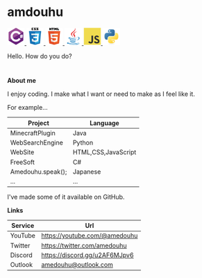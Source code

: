# amdouhu

<p align="left"> <a href="https://www.w3schools.com/cs/" target="_blank" rel="noreferrer"> <img src="https://raw.githubusercontent.com/devicons/devicon/master/icons/csharp/csharp-original.svg" alt="csharp" width="40" height="40"/> </a> <a href="https://www.w3schools.com/css/" target="_blank" rel="noreferrer"> <img src="https://raw.githubusercontent.com/devicons/devicon/master/icons/css3/css3-original-wordmark.svg" alt="css3" width="40" height="40"/> </a> <a href="https://www.w3.org/html/" target="_blank" rel="noreferrer"> <img src="https://raw.githubusercontent.com/devicons/devicon/master/icons/html5/html5-original-wordmark.svg" alt="html5" width="40" height="40"/> </a> <a href="https://www.java.com" target="_blank" rel="noreferrer"> <img src="https://raw.githubusercontent.com/devicons/devicon/master/icons/java/java-original.svg" alt="java" width="40" height="40"/> </a> <a href="https://developer.mozilla.org/en-US/docs/Web/JavaScript" target="_blank" rel="noreferrer"> <img src="https://raw.githubusercontent.com/devicons/devicon/master/icons/javascript/javascript-original.svg" alt="javascript" width="40" height="40"/> </a> <a href="https://www.python.org" target="_blank" rel="noreferrer"> <img src="https://raw.githubusercontent.com/devicons/devicon/master/icons/python/python-original.svg" alt="python" width="40" height="40"/> </a> </p>

Hello. How do you do?
#
**About me**

I enjoy coding. I make what I want or need to make as I feel like it.

For example...

|Project|Language|
|---|---|
|MinecraftPlugin|Java|
|WebSearchEngine|Python|
|WebSite|HTML,CSS,JavaScript|
|FreeSoft|C#|
|Amedouhu.speak();|Japanese|
|...|...|

I've made some of it available on GitHub.

**Links**

|Service|Url|
|---|---|
|YouTube|https://youtube.com/@amedouhu|
|Twitter|https://twitter.com/amedouhu|
|Discord|https://discord.gg/u2AF6MJpv6|
|Outlook|amedouhu@outlook.com|
